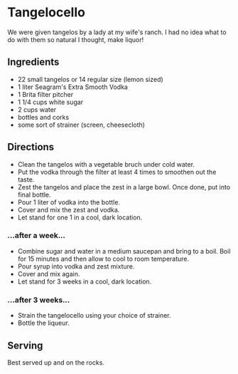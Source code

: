# Tangelocello

We were given tangelos by a lady at my wife's ranch.  I had no idea what to do with them so natural I thought, make liquor!

## Ingredients

* 22 small tangelos or 14 regular size (lemon sized)
* 1 liter Seagram's Extra Smooth Vodka
* 1 Brita filter pitcher
* 1 1/4 cups white sugar
* 2 cups water
* bottles and corks
* some sort of strainer (screen, cheesecloth)


## Directions

* Clean the tangelos with a vegetable bruch under cold water.
* Put the vodka through the filter at least 4 times to smoothen out the taste.  
* Zest the tangelos and place the zest in a large bowl.  Once done, put into final bottle.
* Pour 1 liter of vodka into the bottle.
* Cover and mix the zest and vodka.
* Let stand for one 1 in a cool, dark location.

### ...after a week...

* Combine sugar and water in a medium saucepan and bring to a boil.  Boil for 15 minutes and then allow to cool to room temperature.
* Pour syrup into vodka and zest mixture.
* Cover and mix again.
* Let stand for 3 weeks in a cool, dark location.

### ...after 3 weeks...

* Strain the tangelocello using your choice of strainer.
* Bottle the liqueur.

## Serving

Best served up and on the rocks.